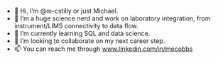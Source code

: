 - 👋 Hi, I’m @m-cstilly or just Michael.
- 👀 I’m a huge science nerd and work on laboratory integration, from instrument/LIMS connectivity to data flow.
- 🌱 I’m currently learning SQL and data science.
- 💞️ I’m looking to collaborate on my next career step.
- 📫 You can reach me through www.linkedin.com/in/mecobbs

<!---
m-cstilly/m-cstilly is a ✨ special ✨ repository because its `README.md` (this file) appears on your GitHub profile.
You can click the Preview link to take a look at your changes.
--->
